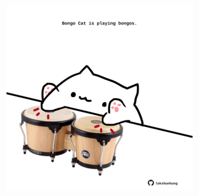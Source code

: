 <!-- built at 07/07/2024, 07:00:49 UTC -->
<p align="center">
  <img width="500" height="500" src="./ReadmeImage.svg">
</p>
